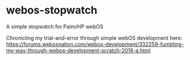 # webos-stopwatch
A simple stopwatch for Palm/HP webOS

Chronicling my trial-and-error through simple webOS development here:
https://forums.webosnation.com/webos-development/332259-fumbling-my-way-through-webos-development-scratch-2018-a.html
